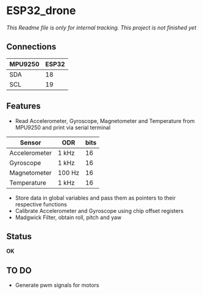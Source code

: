 # ESP32_drone

*This Readme file is only for internal tracking. This project is not finished yet*

## Connections

| MPU9250 | ESP32 |
| --- | --- |
| SDA  | 18  |
| SCL  | 19  |


## Features
* Read Accelerometer, Gyroscope, Magnetometer and Temperature from MPU9250 and print via serial terminal

| Sensor | ODR | bits |
| --- | --- | --- |
| Accelerometer | 1 kHz | 16 |
| Gyroscope | 1 kHz | 16 |
| Magnetometer | 100 Hz | 16 |
| Temperature | 1 kHz | 16 |

* Store data in global variables and pass them as pointers to their respective functions
* Calibrate Accelerometer and Gyroscope using chip offset registers
* Madgwick Filter, obtain roll, pitch and yaw


## Status
**OK**

## TO DO
* Generate pwm signals for motors

